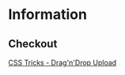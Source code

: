 ﻿# Information

## Checkout

[CSS Tricks - Drag'n'Drop Upload](https://css-tricks.com/drag-and-drop-file-uploading/)
